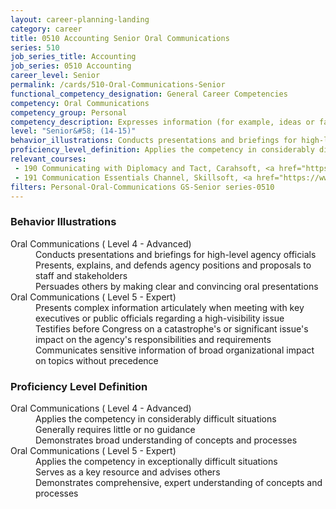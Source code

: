```yaml
---
layout: career-planning-landing
category: career
title: 0510 Accounting Senior Oral Communications
series: 510
job_series_title: Accounting
job_series: 0510 Accounting
career_level: Senior
permalink: /cards/510-Oral-Communications-Senior
functional_competency_designation: General Career Competencies
competency: Oral Communications
competency_group: Personal
competency_description: Expresses information (for example, ideas or facts) to individuals or groups effectively, taking into account the audience and nature of the information (for example, technical, sensitive, controversial); makes clear and convincing oral presentations; listens to others, attends to nonverbal cues, and responds appropriately
level: "Senior&#58; (14-15)"
behavior_illustrations: Conducts presentations and briefings for high-level agency officials ? Presents, explains, and defends agency positions and proposals to staff and stakeholders ? Persuades others by making clear and convincing oral presentations ? Presents complex information articulately when meeting with key executives or public officials regarding a high-visibility issue ? Testifies before Congress on a catastrophe's or significant issue's impact on the agency's responsibilities and requirements ? Communicates sensitive information of broad organizational impact on topics without precedence
proficiency_level_definition: Applies the competency in considerably difficult situations ? Generally requires little or no guidance ? Demonstrates broad understanding of concepts and processes ? Applies the competency in exceptionally difficult situations ? Serves as a key resource and advises others ? Demonstrates comprehensive, expert understanding of concepts and processes
relevant_courses: 
 - 190 Communicating with Diplomacy and Tact, Carahsoft, <a href="https://www.linkedin.com/learning/communicating-with-diplomacy-and-tact">https://www.linkedin.com/learning/communicating-with-diplomacy-and-tact</a>
 - 191 Communication Essentials Channel, Skillsoft, <a href="https://www.skillsoft.com/channel/communication-essentials-62dc4420-e719-11e6-9835-f723b46a2688">https://www.skillsoft.com/channel/communication-essentials-62dc4420-e719-11e6-9835-f723b46a2688</a>
filters: Personal-Oral-Communications GS-Senior series-0510
---
```


<div class="desktop:grid-col-6 margin-y-205">
  <div class="border-top-05 bg-white padding-2 shadow-5 height-full members-hover border-1px border-gray-30 border-top-orange radius-lg">
    <h3>Behavior Illustrations</h3>
    <dl class="text-base"><dt>Oral Communications ( Level 4 - Advanced)</dt><dd>Conducts presentations and briefings for high-level agency officials </dd><dd> Presents, explains, and defends agency positions and proposals to staff and stakeholders </dd><dd> Persuades others by making clear and convincing oral presentations</dd><dt>Oral Communications ( Level 5 - Expert)</dt><dd>Presents complex information articulately when meeting with key executives or public officials regarding a high-visibility issue </dd><dd> Testifies before Congress on a catastrophe's or significant issue's impact on the agency's responsibilities and requirements </dd><dd> Communicates sensitive information of broad organizational impact on topics without precedence</dd></dl>
  </div>
</div>
<div class="desktop:grid-col-6 margin-y-205">
  <div class="border-top-05 bg-white padding-2 shadow-5 height-full members-hover border-1px border-gray-30 border-top-orange radius-lg">
    <h3>Proficiency Level Definition</h3>
    <dl class="text-base"><dt>Oral Communications ( Level 4 - Advanced)</dt><dd>Applies the competency in considerably difficult situations </dd><dd> Generally requires little or no guidance </dd><dd> Demonstrates broad understanding of concepts and processes</dd><dt>Oral Communications ( Level 5 - Expert)</dt><dd>Applies the competency in exceptionally difficult situations </dd><dd> Serves as a key resource and advises others </dd><dd> Demonstrates comprehensive, expert understanding of concepts and processes</dd></dl>
  </div>
</div>
